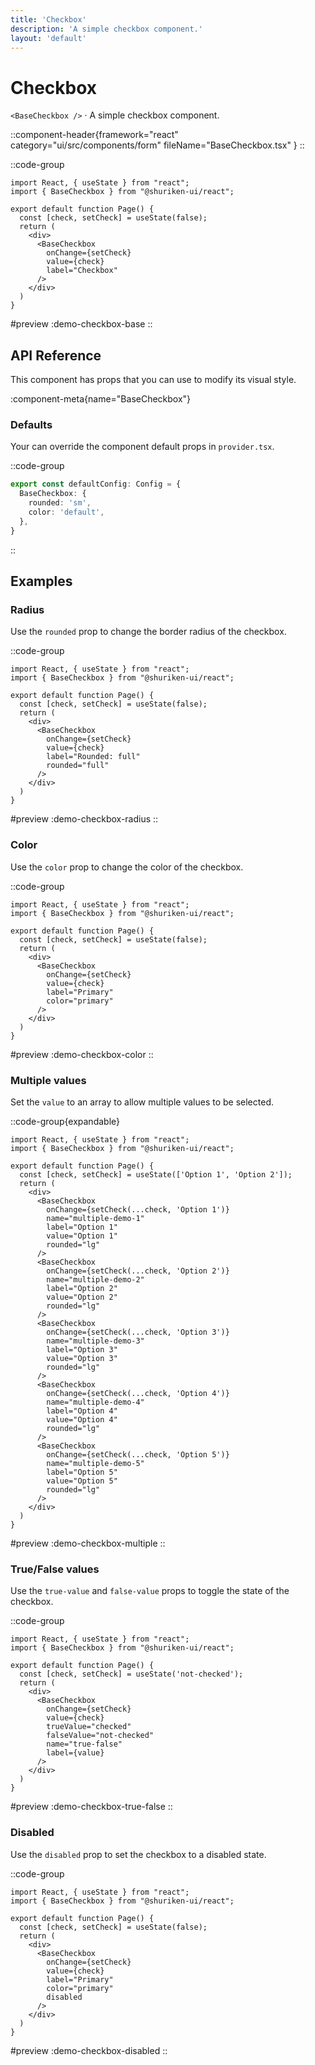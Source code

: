 ```yaml
---
title: 'Checkbox'
description: 'A simple checkbox component.'
layout: 'default'
---
```


# Checkbox

`<BaseCheckbox />` · A simple checkbox component.

::component-header{framework="react" category="ui/src/components/form" fileName="BaseCheckbox.tsx" }
::

::code-group

```tsx [DemoCheckboxBase.tsx]
import React, { useState } from "react";
import { BaseCheckbox } from "@shuriken-ui/react";

export default function Page() {
  const [check, setCheck] = useState(false);
  return (
    <div>
      <BaseCheckbox
        onChange={setCheck}
        value={check}
        label="Checkbox"
      />
    </div>
  )
}
```

#preview
:demo-checkbox-base
::

## API Reference

This component has props that you can use to modify its visual style.

:component-meta{name="BaseCheckbox"}

### Defaults

Your can override the component default props in `provider.tsx`.

::code-group

```ts [provider.tsx]
export const defaultConfig: Config = {
  BaseCheckbox: {
    rounded: 'sm',
    color: 'default',
  },
}
```
::

## Examples

### Radius

Use the `rounded` prop to change the border radius of the checkbox.

::code-group

```tsx [DemoCheckboxRadius.tsx]
import React, { useState } from "react";
import { BaseCheckbox } from "@shuriken-ui/react";

export default function Page() {
  const [check, setCheck] = useState(false);
  return (
    <div>
      <BaseCheckbox
        onChange={setCheck}
        value={check}
        label="Rounded: full"
        rounded="full"
      />
    </div>
  )
}
```

#preview
:demo-checkbox-radius
::

### Color

Use the `color` prop to change the color of the checkbox.

::code-group

```tsx [DemoCheckboxColor.tsx]
import React, { useState } from "react";
import { BaseCheckbox } from "@shuriken-ui/react";

export default function Page() {
  const [check, setCheck] = useState(false);
  return (
    <div>
      <BaseCheckbox
        onChange={setCheck}
        value={check}
        label="Primary"
        color="primary"
      />
    </div>
  )
}
```

#preview
:demo-checkbox-color
::

### Multiple values

Set the `value` to an array to allow multiple values to be selected.

::code-group{expandable}

```tsx [DemoCheckboxMultiple.tsx]
import React, { useState } from "react";
import { BaseCheckbox } from "@shuriken-ui/react";

export default function Page() {
  const [check, setCheck] = useState(['Option 1', 'Option 2']);
  return (
    <div>
      <BaseCheckbox
        onChange={setCheck(...check, 'Option 1')}
        name="multiple-demo-1"
        label="Option 1"
        value="Option 1"
        rounded="lg"
      />
      <BaseCheckbox
        onChange={setCheck(...check, 'Option 2')}
        name="multiple-demo-2"
        label="Option 2"
        value="Option 2"
        rounded="lg"
      />
      <BaseCheckbox
        onChange={setCheck(...check, 'Option 3')}
        name="multiple-demo-3"
        label="Option 3"
        value="Option 3"
        rounded="lg"
      />
      <BaseCheckbox
        onChange={setCheck(...check, 'Option 4')}
        name="multiple-demo-4"
        label="Option 4"
        value="Option 4"
        rounded="lg"
      />
      <BaseCheckbox
        onChange={setCheck(...check, 'Option 5')}
        name="multiple-demo-5"
        label="Option 5"
        value="Option 5"
        rounded="lg"
      />
    </div>
  )
}
```

#preview
:demo-checkbox-multiple
::

### True/False values

Use the `true-value` and `false-value` props to toggle the state of the checkbox.

::code-group

```tsx [DemoCheckboxTrueFalse.tsx]
import React, { useState } from "react";
import { BaseCheckbox } from "@shuriken-ui/react";

export default function Page() {
  const [check, setCheck] = useState('not-checked');
  return (
    <div>
      <BaseCheckbox
        onChange={setCheck}
        value={check}
        trueValue="checked"
        falseValue="not-checked"
        name="true-false"
        label={value}
      />
    </div>
  )
}
```

#preview
:demo-checkbox-true-false
::

### Disabled

Use the `disabled` prop to set the checkbox to a disabled state.

::code-group

```tsx [DemoCheckboxDisabled.tsx]
import React, { useState } from "react";
import { BaseCheckbox } from "@shuriken-ui/react";

export default function Page() {
  const [check, setCheck] = useState(false);
  return (
    <div>
      <BaseCheckbox
        onChange={setCheck}
        value={check}
        label="Primary"
        color="primary"
        disabled
      />
    </div>
  )
}
```

#preview
:demo-checkbox-disabled
::
